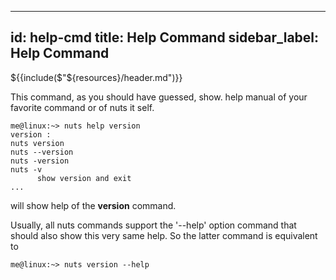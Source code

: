 
---
id: help-cmd
title: Help Command
sidebar_label: Help Command
---

${{include($"${resources}/header.md")}}

This command, as you should have guessed, show. help manual of your favorite command or of nuts it self.
```
me@linux:~> nuts help version
version :
nuts version
nuts --version
nuts -version
nuts -v
      show version and exit
...
```
will show help of the **version** command.

Usually, all nuts commands support the '--help' option command that should also show this very same help.
So the latter command is equivalent to
```
me@linux:~> nuts version --help
```
